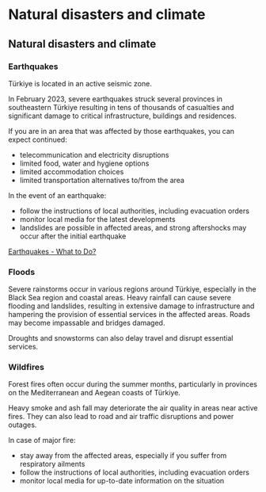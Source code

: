 # Natural disasters and climate

## Natural disasters and climate

### Earthquakes

Türkiye is located in an active seismic zone.

In February 2023, severe earthquakes struck several provinces in southeastern Türkiye resulting in tens of thousands of casualties and significant damage to critical infrastructure, buildings and residences.

If you are in an area that was affected by those earthquakes, you can expect continued:

* telecommunication and electricity disruptions
* limited food, water and hygiene options
* limited accommodation choices
* limited transportation alternatives to/from the area

In the event of an earthquake:

* follow the instructions of local authorities, including evacuation orders
* monitor local media for the latest developments
* landslides are possible in affected areas, and strong aftershocks may occur after the initial earthquake

[Earthquakes - What to Do?](https://www.getprepared.gc.ca/cnt/rsrcs/pblctns/rthqks-wtd/index-en.aspx)

### Floods

Severe rainstorms occur in various regions around Türkiye, especially in the Black Sea region and coastal areas. Heavy rainfall can cause severe flooding and landslides, resulting in extensive damage to infrastructure and hampering the provision of essential services in the affected areas. Roads may become impassable and bridges damaged.

Droughts and snowstorms can also delay travel and disrupt essential services.

### Wildfires

Forest fires often occur during the summer months, particularly in provinces on the Mediterranean and Aegean coasts of Türkiye.

Heavy smoke and ash fall may deteriorate the air quality in areas near active fires. They can also lead to road and air traffic disruptions and power outages.

In case of major fire:

* stay away from the affected areas, especially if you suffer from respiratory ailments
* follow the instructions of local authorities, including evacuation orders
* monitor local media for up-to-date information on the situation